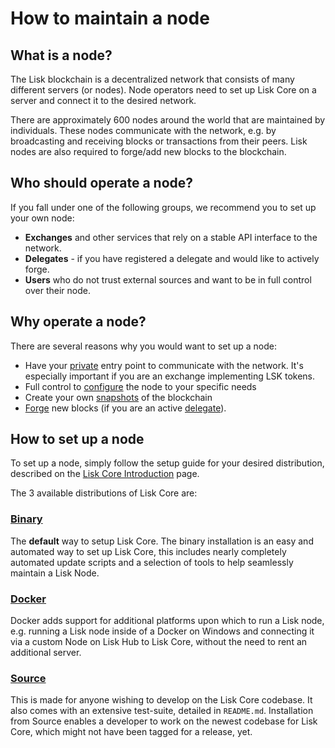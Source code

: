 # How to maintain a node

## What is a node?

The Lisk blockchain is a decentralized network that consists of many different servers (or nodes). Node operators need to set up Lisk Core on a server and connect it to the desired network.

There are approximately 600 nodes around the world that are maintained by individuals. These nodes communicate with the network, e.g. by broadcasting and receiving blocks or transactions from their peers. Lisk nodes are also required to forge/add new blocks to the blockchain. 

## Who should operate a node?

If you fall under one of the following groups, we recommend you to set up your own node:

- __Exchanges__ and other services that rely on a stable API interface to the network.
- __Delegates__ - if you have registered a delegate and would like to actively forge.
- __Users__ who do not trust external sources and want to be in full control over their node.

## Why operate a node?

There are several reasons why you would want to set up a node:
- Have your [private](../lisk-core/configuration.md#api-access-control) entry point to communicate with the network. It's especially important if you are an exchange implementing LSK tokens.
- Full control to [configure](../lisk-core/configuration.md) the node to your specific needs
- Create your own [snapshots](../lisk-core/introduction.md#snapshots) of the blockchain
- [Forge](../lisk-core/configuration#forging) new blocks (if you are an active [delegate](../lisk-protocol/consensus.md#delegates)).

## How to set up a node

To set up a node, simply follow the setup guide for your desired distribution, described on the [Lisk Core Introduction](../lisk-core/introduction.md#distributions) page.

The 3 available distributions of Lisk Core are:

### [Binary](../lisk-core/setup/binary.md)
The **default** way to setup Lisk Core.
The binary installation is an easy and automated way to set up Lisk Core, this includes nearly completely automated update scripts and a selection of tools to help seamlessly maintain a Lisk Node.

### [Docker](../lisk-core/setup/docker.md)
Docker adds support for additional platforms upon which to run a Lisk node, e.g. running a Lisk node inside of a Docker on Windows and connecting it via a custom Node on Lisk Hub to Lisk Core, without the need to rent an additional server.

### [Source](../lisk-core/setup/source.md)
This is made for anyone wishing to develop on the Lisk Core codebase. It also comes with an extensive test-suite, detailed in `README.md`. Installation from Source enables a developer to work on the newest codebase for Lisk Core, which might not have been tagged for a release, yet.

